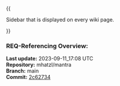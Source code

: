 {{
  
Sidebar that is displayed on every wiki page.

}}

### **REQ-Referencing Overview:**

**Last update:** 2023-09-11_17:08 UTC  
**Repository:** mhatzl/mantra  
**Branch:** main  
**Commit:** [2c62734](https://github.com/mhatzl/mantra/commit/2c6273407641f5cf415ab34d4d26c2c0a37d763d)  
